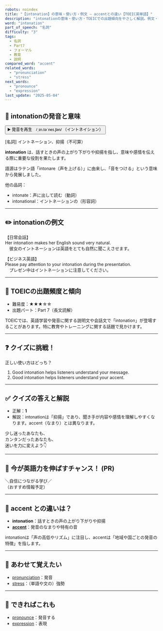 ```yaml
---
robots: noindex
title: "【intonation】の意味・使い方・例文 ― accentとの違い【TOEIC英単語】"
description: "intonationの意味・使い方・TOEICでの出題傾向をやさしく解説。例文・クイズ付きでaccentとの違いもわかりやすく学べます。"
word: "intonation"
part_of_speech: "名詞"
difficulty: "3"
tags:
  - 名詞
  - Part7
  - フォーマル
  - 教育
  - 説明
compared_word: "accent"
related_words:
  - "pronunciation"
  - "stress"
next_words:
  - "pronounce"
  - "expression"
last_update: "2025-05-04"
---
```


## 🔰 intonationの発音と意味

<button class="play-audio" onclick="playTTS('intonation')">
  <span class="play-audio-main">
    ▶️ 発音を再生　/ˌɪn.təˈneɪ.ʃən/
  </span>
  <span class="play-audio-sub">
    （イントネイション）
  </span>
</button>

[名詞] イントネーション、抑揚（不可算）

**intonation** は、話すときの声の上がり下がりや抑揚を指し、意味や感情を伝える際に重要な役割を果たします。

語源はラテン語「intonare（声を上げる）」に由来し、「音をつける」という意味から発展しました。

他の品詞：  
- intonate：声に出して読む（動詞）
- intonational：イントネーションの（形容詞）

---

## ✏️ intonationの例文

【日常会話】  
Her intonation makes her English sound very natural.  
　彼女のイントネーションは英語をとても自然に聞こえさせます。

【ビジネス英語】  
Please pay attention to your intonation during the presentation.  
　プレゼン中はイントネーションに注意してください。

---

## 🎯 TOEICの出題頻度と傾向

- 難易度：★★★☆☆
- 出題パート：Part 7（長文読解）

TOEICでは、英語学習や発音に関する説明文や会話文で「intonation」が登場することがあります。特に教育やトレーニングに関する話題で見かけます。

---

## ❓ クイズに挑戦！

正しい使い方はどっち？

1. Good intonation helps listeners understand your message.  
2. Good intonation helps listeners understand your accent.

---

## ✅ クイズの答えと解説

- 正解：**1**
- 解説：intonationは「抑揚」であり、聞き手が内容や感情を理解しやすくなります。accent（なまり）とは異なります。

少し迷ったあなたも、  
カンタンだったあなたも、  
迷いを力に変えよう👇️

---

## 🚀 今が英語力を伸ばすチャンス！ (PR)

<div class="info-center">
＼自信につながる学び／<br>  
（おすすめ情報予定）
</div>

---

## 🤔  accent との違いは？

- **intonation**：話すときの声の上がり下がりや抑揚
- **[accent](/word/accent)**：発音のなまりや特有の音

intonationは「声の高低やリズム」に注目し、accentは「地域や国ごとの発音の特徴」を指します。

---

## 🧩 あわせて覚えたい

- [pronunciation](/word/pronunciation)：発音
- [stress](/word/stress)：（単語や文の）強勢

---

## 📖 できればこれも

- [pronounce](/word/pronounce)：発音する
- [expression](/word/expression)：表現

<!-- cvid: aid03_bid18 -->
